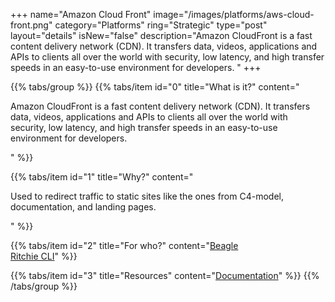 +++
name="Amazon Cloud Front"
image="/images/platforms/aws-cloud-front.png"
category="Platforms"
ring="Strategic"
type="post"
layout="details"
isNew="false"
description="Amazon CloudFront is a fast content delivery network (CDN). It transfers data, videos, applications and APIs to clients all over the world with security, low latency, and high transfer speeds in an easy-to-use environment for developers. "
+++

{{% tabs/group %}}
  {{% tabs/item id="0" title="What is it?" content="<p>Amazon CloudFront is a fast content delivery network (CDN). It transfers data, videos, applications and APIs to clients all over the world with security, low latency, and high transfer speeds in an easy-to-use environment for developers.</p>" %}}

  {{% tabs/item id="1" title="Why?" content="<p>Used to redirect traffic to static sites like the ones from C4-model, documentation, and landing pages.</p>" %}}

  {{% tabs/item id="2" title="For who?" content="<a href='https://usebeagle.io/' target='_blank'>Beagle</a><br /><a href='https://ritchiecli.io/' target='_blank'>Ritchie CLI</a>" %}}

  {{% tabs/item id="3" title="Resources" content="<a href='https://aws.amazon.com/pt/training/?nc2=h_ql_le_tc' target='_blank'>Documentation</a>" %}}
{{% /tabs/group %}}
